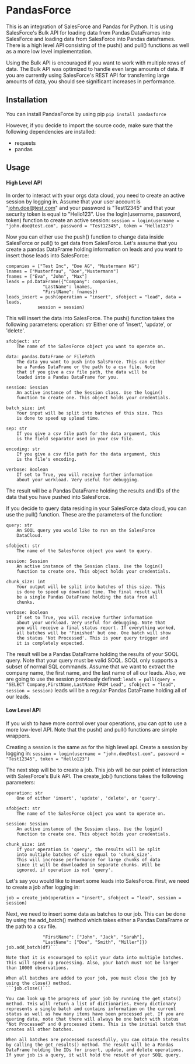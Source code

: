 # PandasForce
This is an integration of SalesForce and Pandas for Python. It is using SalesForce's Bulk API for loading data from Pandas DataFrames into SalesForce and loading data from SalesForce into Pandas dataframes. There is a high level API consisting of the push() and pull() functions as well as a more low level implementation.

Using the Bulk API is encouraged if you want to work with multiple rows of data. The Bulk API was optimized to handle even large amounts of data. If you are currently using SalesForce's REST API for transferring large amounts of data, you should see significant increases in performance.

## Installation
You can install PandasForce by using pip
```pip install pandasforce```

However, if you decide to import the source code, make sure that the following dependencies are installed:
* requests
* pandas

## Usage

#### High Level API
In order to interact with your orgs data cloud, you need to create an active session by logging in. Assume that your user account is "john.doe@test.com" and your password is "Test12345" and that your security token is equal to "Hello123". Use the login(username, password, token) function to create an active session:
```session = login(username = "john.doe@test.com", password = "Test12345", token = "Hello123")```

Now you can either use the push() function to change data inside SalesForce or pull() to get data from SalesForce. Let's assume that you create a pandas DataFrame holding information on leads and you want to insert those leads into SalesForce:

```
companies = ["Test Inc", "Doe AG", "Mustermann KG"]
lnames = ["Musterfrau", "Doe","Mustermann"]
fnames = ["Eva", "John", "Max"]
leads = pd.DataFrame({"Company": companies,
		      "LastName": lnames,
		      "FirstName": fnames})
leads_insert = push(operation = "insert", sfobject = "lead", data = leads,
		    session = session)
```

This will insert the data into SalesForce. The push() function takes the following parameters:
    operation: str
        Either one of 'insert', 'update', or 'delete'.
        
    sfobject: str
        The name of the SalesForce object you want to operate on.
        
    data: pandas.DataFrame or FilePath
        The data you want to push into SalsForce. This can either
        be a Pandas DataFrame or the path to a csv file. Note
        that if you give a csv file path, the data will be
        loaded into a Pandas DataFrame for you.
        
    session: Session
        An active instance of the Session class. Use the login()
        function to create one. This object holds your credentials.
        
    batch_size: int
        Your input will be split into batches of this size. This
        is done to speed up upload time.
        
    sep: str
        If you give a csv file path for the data argument, this
        is the field separator used in your csv file.
        
    encoding: str
        If you give a csv file path for the data argument, this
        is the file's encoding.
        
    verbose: Boolean
        If set to True, you will receive further information
        about your workload. Very useful for debugging.

The result will be a Pandas DataFrame holding the results and IDs of the data that you have pushed into SalesForce.

If you decide to query data residing in your SalesForce data cloud, you can use the pull() function. These are the parameters of the function:

    query: str
        An SOQL query you would like to run on the SalesForce
        DataCloud.
        
    sfobject: str
        The name of the SalesForce object you want to query.
        
    session: Session
        An active instance of the Session class. Use the login()
        function to create one. This object holds your credentials.
        
    chunk_size: int
        Your output will be split into batches of this size. This
        is done to speed up download time. The final result will
        be a single Pandas DataFrame holding the data from all
        chunks.
        
    verbose: Boolean
        If set to True, you will receive further information
        about your workload. Very useful for debugging. Note that
        you will receive a final status report. If everything worked,
        all batches will be 'Finished' but one. One batch will show
        the status 'Not Processed'. This is your query trigger and 
        it is completely expected.

The result will be a Pandas DataFrame holding the results of your SOQL query. Note that your query must be valid SOQL. SOQL only supports a subset of normal SQL commands. Assume that we want to extract the company name, the first name, and the last name of all our leads. Also, we are going to use the session previously defined:
```leads = pull(query = "SELECT Company,FirstName,LastName FROM Lead", sfobject = "lead", session = session)```
leads will be a regular Pandas DataFrame holding all of our leads.

#### Low Level API
If you wish to have more control over your operations, you can opt to use a more low-level API. Note that the push() and pull() functions are simple wrappers.

Creating a session is the same as for the high level api. Create a session by logging in:
```session = login(username = "john.doe@test.com", password = "Test12345", token = "Hello123")```

The next step will be to create a job. This job will be our point of interaction with SalesForce's Bulk API. The create_job() functions takes the following parameters:

    operation: str
        One of either 'insert', 'update', 'delete', or 'query'.
        
    sfobject: str
        The name of the SalesForce object you want to operate on.
        
    session: Session
        An active instance of the Session class. Use the login()
        function to create one. This object holds your credentials.
        
    chunk_size: int
        If your operation is 'query', the results will be split
        into multiple batches of size equal to 'chunk_size'.
        This will increase performance for large chunks of data
        since it will be downloaded in separate chunks. Will be
        ignored, if operation is not 'query'.

Let's say you would like to insert some leads into SalesForce. First, we need to create a job after logging in:

```job = create_job(operation = "insert", sfobject = "lead", session = session)```

Next, we need to insert some data as batches to our job. This can be done by using the add_batch() method which takes either a Pandas DataFrame or the path to a csv file.

```df = pandas.DataFrame({"Company": ["A", "B", "C"],
			  "FirstName": ["John", "Jack", "Sarah"],
			  "LastName": ["Doe", "Smith", "Miller"]}) 
job.add_batch(df)```

Note that it is encouraged to split your data into multiple batches. This will speed up processing. Also, your batch must not be larger than 10000 observations.

When all batches are added to your job, you must close the job by using the close() method.
```job.close()```

You can look up the progress of your job by running the get_stats() method. THis will return a list of dictionaries. Every dictionary represents a single batch and contains information on the current status as well as how many items have been processed yet. If you are quering data, note that there will always be one batch with status "Not Processed" and 0 processed items. This is the initial batch that creates all other batches.

When all batches are processed sucessfully, you can obtain the results by calling the get_results() method. The result will be a Pandas DataFrame holding the IDs for insert, update, and delete operations. If your job is a query, it will hold the result of your SOQL query.
